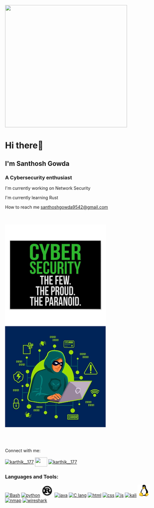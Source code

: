 
   <img src="/img/ha.gif" width="400" height="400" >

  <h1>Hi there👋  </h1>
  <h2>I'm Santhosh Gowda </h2>
  <h3>A Cybersecurity enthusiast</h3>

<div>
   <p>I'm currently working on Network Security</p>
   <p>I'm currently learning Rust</p>
   <p>How to reach me <a class="mail" href="mailto:santhoshgowda9542@gmail.com"  text-decoration="none" >santhoshgowda9542@gmail.com</a></p>
</div>
<br>
<br>
<div>
   <img src="/img/Cyber Security Computer IT Tech Software Poster.jpeg" width="330" >
   <img src="/img/Free Vector _ Hacker activity concept with man illustration.jpeg" width="330">
</div>
  <br>
  <br>
 <br>
   <p>Connect with me:</p>
  <a href="https://twitter.com/__the__gowda_" target="blank"><img align="center" src="https://raw.githubusercontent.com/rahuldkjain/github-profile-readme-generator/master/src/images/icons/Social/twitter.svg" alt="karthik__177" height="30" width="40" /></a>
    <a href="https://linkedin.com/in/santhosh-gowda-6462932b6/" target="blank"><img align="center" src="https://raw.githubusercontent.com/rahuldkjain/github-profile-readme-generator/master/src/images/icons/Social/linked-in-alt.svg"  height="30" width="40" /></a>
  <a href="https://instagram.com/__the__gowda_" target="blank"><img align="center" src="https://raw.githubusercontent.com/rahuldkjain/github-profile-readme-generator/master/src/images/icons/Social/instagram.svg" alt="karthik__177" height="30" width="40" /></a>
  </p>


  <h3 align="left">Languages and Tools:</h3>
  <p align="left"><a href="GNU.org" target="_blank" rel="noreferrer"><img src="https://upload.vectorlogo.zone/logos/gnu_bash/images/66582b8e-a291-4a1b-b89c-76628277a33b.svg" alt="Bash" width="40" height="40"></a> <span></span>
  <a href="python.org"><img src="https://www.vectorlogo.zone/logos/python/python-icon.svg" alt="python" width="40" height="40"></a><span></span>
  <a href="rust.org"><img src="/img/rust.svg" width="40" height="40"></a>
  <a href="java.org"><img src="https://www.vectorlogo.zone/logos/java/java-vertical.svg" alt="java" width="40" height="50" ></a>
  <a href="#"><img src="https://encrypted-tbn0.gstatic.com/images?q=tbn:ANd9GcRBn118nBc-9E9I8G6HwrWILa1VHxz0teMQM8BHuDLMnrPxUWsTUULDCgJqQHqE4rMvAjA&usqp=CAU" alt="C lang" width="40" height="40"></a>
  <a href="#"><img src="https://www.vectorlogo.zone/logos/w3_html5/w3_html5-icon.svg" alt="html" width="40" height="40"></a>
  <a href="#"><img src="https://www.vectorlogo.zone/logos/w3_css/w3_css-icon.svg" alt="css" width="40" height="40"></a>
  <a href="#"><img src="https://upload.vectorlogo.zone/logos/javascript/images/239ec8a4-163e-4792-83b6-3f6d96911757.svg" alt="js" width="40" height="40"></a>
  <a href="kali.org"><img src="https://upload.vectorlogo.zone/logos/kali/images/09452257-ce76-4881-8cb9-c6a676444ca5.svg" alt="kali" width="40" height="40"></a><span></span>
  <a href="https://www.linux.org/" target="_blank" rel="noreferrer"> <img src="https://raw.githubusercontent.com/devicons/devicon/master/icons/linux/linux-original.svg" alt="linux" width="40" height="40"/></a><span></span> 
  <a href="nmap.org"><img src="https://encrypted-tbn0.gstatic.com/images?q=tbn:ANd9GcTMGKs6MDLZ0K3q4l3IrVNPLgcYj3ev-4Zs4An0aOzBHg&s" alt="nmap" width="40" height="40"></a>
  <a href="wireshark.com"><img src="https://encrypted-tbn0.gstatic.com/images?q=tbn:ANd9GcRCuTTM0rYLDVkn4wodYdZTcB4QgP6OH6MaufJoW_o-rQ&s" alt="wireshark" width="40" height="40"></a>   
   </p>
  <br>



